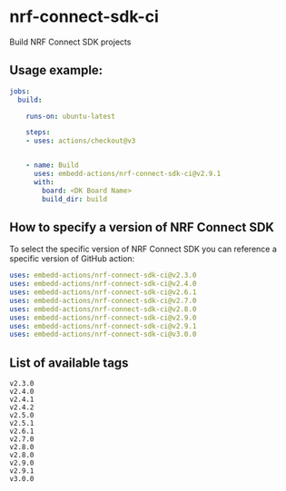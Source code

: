 # nrf-connect-sdk-ci
Build NRF Connect SDK projects

## Usage example:

```yml
jobs:
  build:

    runs-on: ubuntu-latest

    steps:
    - uses: actions/checkout@v3


    - name: Build
      uses: embedd-actions/nrf-connect-sdk-ci@v2.9.1
      with:
        board: <DK Board Name>
        build_dir: build

```

## How to specify a version of NRF Connect SDK

To select the specific version of  NRF Connect SDK you
can reference a specific version of GitHub action:
```yml
uses: embedd-actions/nrf-connect-sdk-ci@v2.3.0
uses: embedd-actions/nrf-connect-sdk-ci@v2.4.0
uses: embedd-actions/nrf-connect-sdk-ci@v2.6.1
uses: embedd-actions/nrf-connect-sdk-ci@v2.7.0
uses: embedd-actions/nrf-connect-sdk-ci@v2.8.0
uses: embedd-actions/nrf-connect-sdk-ci@v2.9.0
uses: embedd-actions/nrf-connect-sdk-ci@v2.9.1
uses: embedd-actions/nrf-connect-sdk-ci@v3.0.0
```

## List of available tags

```
v2.3.0
v2.4.0
v2.4.1
v2.4.2
v2.5.0
v2.5.1
v2.6.1
v2.7.0
v2.8.0
v2.8.0
v2.9.0
v2.9.1
v3.0.0
```
